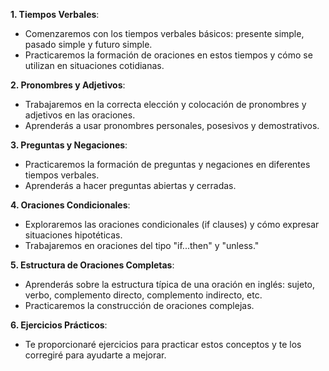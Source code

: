 **1. Tiempos Verbales**:

- Comenzaremos con los tiempos verbales básicos: presente simple, pasado simple y futuro simple.
- Practicaremos la formación de oraciones en estos tiempos y cómo se utilizan en situaciones cotidianas.

**2. Pronombres y Adjetivos**:

- Trabajaremos en la correcta elección y colocación de pronombres y adjetivos en las oraciones.
- Aprenderás a usar pronombres personales, posesivos y demostrativos.

**3. Preguntas y Negaciones**:

- Practicaremos la formación de preguntas y negaciones en diferentes tiempos verbales.
- Aprenderás a hacer preguntas abiertas y cerradas.

**4. Oraciones Condicionales**:

- Exploraremos las oraciones condicionales (if clauses) y cómo expresar situaciones hipotéticas.
- Trabajaremos en oraciones del tipo "if...then" y "unless."

**5. Estructura de Oraciones Completas**:

- Aprenderás sobre la estructura típica de una oración en inglés: sujeto, verbo, complemento directo, complemento indirecto, etc.
- Practicaremos la construcción de oraciones complejas.

**6. Ejercicios Prácticos**:

- Te proporcionaré ejercicios para practicar estos conceptos y te los corregiré para ayudarte a mejorar.